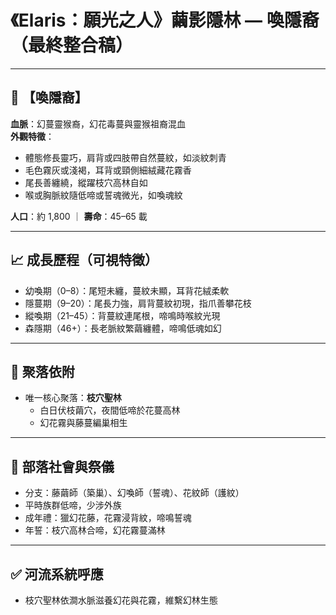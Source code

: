 
# 《Elaris：願光之人》繭影隱林 — 喚隱裔（最終整合稿）

---

## 🐒 【喚隱裔】  
**血脈**：幻蔓靈猴裔，幻花毒蔓與靈猴祖裔混血  
**外觀特徵**：  
- 體態修長靈巧，肩背或四肢帶自然蔓紋，如淡紋刺青  
- 毛色霧灰或淺褐，耳背或頸側細絨藏花霧香  
- 尾長善纏繞，縱躍枝穴高林自如  
- 喉或胸脈紋隨低啼或誓魂微光，如喚魂紋

**人口**：約 1,800 ｜ **壽命**：45–65 載

---

## 📈 成長歷程（可視特徵）  
- 幼喚期（0–8）：尾短未纏，蔓紋未顯，耳背花絨柔軟  
- 隱蔓期（9–20）：尾長力強，肩背蔓紋初現，指爪善攀花枝  
- 縱喚期（21–45）：背蔓紋連尾根，啼鳴時喉紋光現  
- 森隱期（46+）：長老脈紋繁繭纏體，啼鳴低魂如幻

---

## 🌿 聚落依附  
- 唯一核心聚落：**枝穴聖林**  
  - 白日伏枝繭穴，夜間低啼於花蔓高林  
  - 幻花霧與藤蔓編巢相生

---

## 🔮 部落社會與祭儀  
- 分支：藤繭師（築巢）、幻喚師（誓魂）、花紋師（護紋）  
- 平時族群低啼，少涉外族  
- 成年禮：獵幻花藤，花霧浸背紋，啼鳴誓魂  
- 年誓：枝穴高林合啼，幻花霧蔓滿林

---

## ✅ 河流系統呼應  
- 枝穴聖林依澗水脈滋養幻花與花霧，維繫幻林生態
